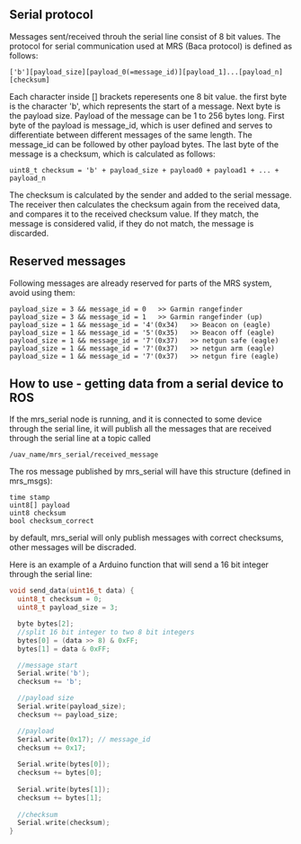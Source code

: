 ## Serial protocol

Messages sent/received throuh the serial line consist of 8 bit values.
The protocol for serial communication used at MRS (Baca protocol) is defined as follows:

```
['b'][payload_size][payload_0(=message_id)][payload_1]...[payload_n][checksum]
```

Each character inside [] brackets reperesents one 8 bit value.
the first byte is the character 'b', which represents the start of a message.
Next byte is the payload size. Payload of the message can be 1 to 256 bytes long.
First byte of the payload is message_id, which is user defined and
serves to differentiate between different messages of the same length.
The message_id can be followed by other payload bytes.
The last byte of the message is a checksum, which is calculated as follows:
```
uint8_t checksum = 'b' + payload_size + payload0 + payload1 + ... + payload_n
```
The checksum is calculated by the sender and added to the serial message. The receiver then
calculates the checksum again from the received data, and compares it to the received checksum
value. If they match, the message is considered valid, if they do not match, the message is discarded.

## Reserved messages

Following messages are already reserved for parts of the MRS system, avoid using them:
```
payload_size = 3 && message_id = 0   >> Garmin rangefinder
payload_size = 3 && message_id = 1   >> Garmin rangefinder (up)
payload_size = 1 && message_id = '4'(0x34)   >> Beacon on (eagle)
payload_size = 1 && message_id = '5'(0x35)   >> Beacon off (eagle)
payload_size = 1 && message_id = '7'(0x37)   >> netgun safe (eagle)
payload_size = 1 && message_id = '7'(0x37)   >> netgun arm (eagle)
payload_size = 1 && message_id = '7'(0x37)   >> netgun fire (eagle)
```

## How to use - getting data from a serial device to ROS
If the mrs_serial node is running, and it is connected to some device through the serial line,
it will publish all the messages that are received through the serial line at a topic called
```
/uav_name/mrs_serial/received_message
```
The ros message published by mrs_serial will have this structure (defined in mrs_msgs):
```
time stamp
uint8[] payload
uint8 checksum
bool checksum_correct
```
by default, mrs_serial will only publish messages with correct checksums, other messages will be discraded.

Here is an example of a Arduino function that will send a 16 bit integer through the serial line:
```c
void send_data(uint16_t data) {
  uint8_t checksum = 0;
  uint8_t payload_size = 3;

  byte bytes[2];
  //split 16 bit integer to two 8 bit integers
  bytes[0] = (data >> 8) & 0xFF;
  bytes[1] = data & 0xFF;

  //message start
  Serial.write('b');
  checksum += 'b';

  //payload size
  Serial.write(payload_size);
  checksum += payload_size;

  //payload
  Serial.write(0x17); // message_id
  checksum += 0x17;
  
  Serial.write(bytes[0]);
  checksum += bytes[0];
  
  Serial.write(bytes[1]);
  checksum += bytes[1];
  
  //checksum
  Serial.write(checksum);
}
```



